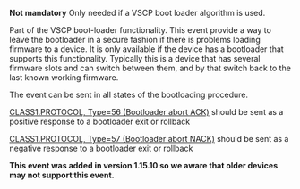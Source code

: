 **Not mandatory** Only needed if a VSCP boot loader algorithm is used.

Part of the VSCP boot-loader functionality. This event provide a way to leave the bootloader in a secure fashion if there is problems loading firmware to a device. It is only available if the device has a bootloader that supports this functionality. Typically this is a device that has several firmware slots and can switch between them, and by that switch back to the last known working firmware.

The event can be sent in all states of the bootloading procedure.

[CLASS1.PROTOCOL, Type=56 (Bootloader abort ACK)](./class1.protocol.md#type56) should be sent as a positive response to a bootloader exit or rollback

[CLASS1.PROTOCOL, Type=57 (Bootloader abort NACK)](./class1.protocol.md#type57) should be sent as a negative response to a bootloader exit or rollback


**This event was added in version 1.15.10 so we aware that older devices may not support this event.**

